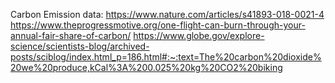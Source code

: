
Carbon Emission data:
https://www.nature.com/articles/s41893-018-0021-4
https://www.theprogressmotive.org/one-flight-can-burn-through-your-annual-fair-share-of-carbon/
https://www.globe.gov/explore-science/scientists-blog/archived-posts/sciblog/index.html_p=186.html#:~:text=The%20carbon%20dioxide%20we%20produce,kCal%3A%200.025%20kg%20CO2%20biking
